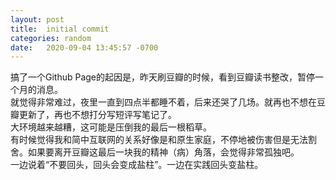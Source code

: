 ```yaml
---
layout: post
title:  initial commit
categories: random
date:   2020-09-04 13:45:57 -0700
---
```


搞了一个Github Page的起因是，昨天刷豆瓣的时候，看到豆瓣读书整改，暂停一个月的消息。  
就觉得非常难过，夜里一直到四点半都睡不着，后来还哭了几场。就再也不想在豆瓣更新了，再也不想打分写短评写笔记了。  
大环境越来越糟，这可能是压倒我的最后一根稻草。  
有时候觉得我和简中互联网的关系好像是和原生家庭，不停地被伤害但是无法割舍。如果要离开豆瓣这最后一块我的精神（病）角落，会觉得非常孤独吧。  
一边说着“不要回头，回头会变成盐柱”。一边在实践回头变盐柱。  